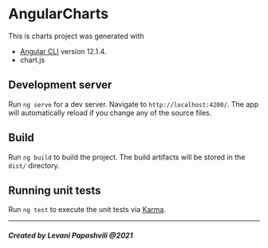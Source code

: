 # AngularCharts

This is charts project was generated with 
* [Angular CLI](https://github.com/angular/angular-cli) version 12.1.4.
* chart.js

## Development server

Run `ng serve` for a dev server. Navigate to `http://localhost:4200/`. The app will automatically reload if you change any of the source files.

## Build

Run `ng build` to build the project. The build artifacts will be stored in the `dist/` directory.

## Running unit tests

Run `ng test` to execute the unit tests via [Karma](https://karma-runner.github.io).

<hr>

##### Created by Levani Papashvili @2021
